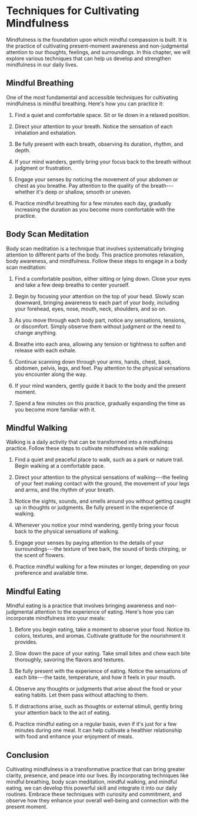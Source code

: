 Techniques for Cultivating Mindfulness
=================================================

Mindfulness is the foundation upon which mindful compassion is built. It is the practice of cultivating present-moment awareness and non-judgmental attention to our thoughts, feelings, and surroundings. In this chapter, we will explore various techniques that can help us develop and strengthen mindfulness in our daily lives.

Mindful Breathing
-----------------

One of the most fundamental and accessible techniques for cultivating mindfulness is mindful breathing. Here's how you can practice it:

1. Find a quiet and comfortable space. Sit or lie down in a relaxed position.

2. Direct your attention to your breath. Notice the sensation of each inhalation and exhalation.

3. Be fully present with each breath, observing its duration, rhythm, and depth.

4. If your mind wanders, gently bring your focus back to the breath without judgment or frustration.

5. Engage your senses by noticing the movement of your abdomen or chest as you breathe. Pay attention to the quality of the breath---whether it's deep or shallow, smooth or uneven.

6. Practice mindful breathing for a few minutes each day, gradually increasing the duration as you become more comfortable with the practice.

Body Scan Meditation
--------------------

Body scan meditation is a technique that involves systematically bringing attention to different parts of the body. This practice promotes relaxation, body awareness, and mindfulness. Follow these steps to engage in a body scan meditation:

1. Find a comfortable position, either sitting or lying down. Close your eyes and take a few deep breaths to center yourself.

2. Begin by focusing your attention on the top of your head. Slowly scan downward, bringing awareness to each part of your body, including your forehead, eyes, nose, mouth, neck, shoulders, and so on.

3. As you move through each body part, notice any sensations, tensions, or discomfort. Simply observe them without judgment or the need to change anything.

4. Breathe into each area, allowing any tension or tightness to soften and release with each exhale.

5. Continue scanning down through your arms, hands, chest, back, abdomen, pelvis, legs, and feet. Pay attention to the physical sensations you encounter along the way.

6. If your mind wanders, gently guide it back to the body and the present moment.

7. Spend a few minutes on this practice, gradually expanding the time as you become more familiar with it.

Mindful Walking
---------------

Walking is a daily activity that can be transformed into a mindfulness practice. Follow these steps to cultivate mindfulness while walking:

1. Find a quiet and peaceful place to walk, such as a park or nature trail. Begin walking at a comfortable pace.

2. Direct your attention to the physical sensations of walking---the feeling of your feet making contact with the ground, the movement of your legs and arms, and the rhythm of your breath.

3. Notice the sights, sounds, and smells around you without getting caught up in thoughts or judgments. Be fully present in the experience of walking.

4. Whenever you notice your mind wandering, gently bring your focus back to the physical sensations of walking.

5. Engage your senses by paying attention to the details of your surroundings---the texture of tree bark, the sound of birds chirping, or the scent of flowers.

6. Practice mindful walking for a few minutes or longer, depending on your preference and available time.

Mindful Eating
--------------

Mindful eating is a practice that involves bringing awareness and non-judgmental attention to the experience of eating. Here's how you can incorporate mindfulness into your meals:

1. Before you begin eating, take a moment to observe your food. Notice its colors, textures, and aromas. Cultivate gratitude for the nourishment it provides.

2. Slow down the pace of your eating. Take small bites and chew each bite thoroughly, savoring the flavors and textures.

3. Be fully present with the experience of eating. Notice the sensations of each bite---the taste, temperature, and how it feels in your mouth.

4. Observe any thoughts or judgments that arise about the food or your eating habits. Let them pass without attaching to them.

5. If distractions arise, such as thoughts or external stimuli, gently bring your attention back to the act of eating.

6. Practice mindful eating on a regular basis, even if it's just for a few minutes during one meal. It can help cultivate a healthier relationship with food and enhance your enjoyment of meals.

Conclusion
----------

Cultivating mindfulness is a transformative practice that can bring greater clarity, presence, and peace into our lives. By incorporating techniques like mindful breathing, body scan meditation, mindful walking, and mindful eating, we can develop this powerful skill and integrate it into our daily routines. Embrace these techniques with curiosity and commitment, and observe how they enhance your overall well-being and connection with the present moment.
